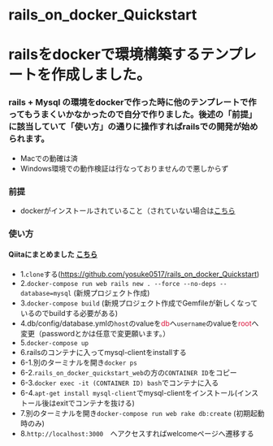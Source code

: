 # rails_on_docker_Quickstart
# railsをdockerで環境構築するテンプレートを作成しました。
### rails + Mysql の環境をdockerで作った時に他のテンプレートで作ってもうまくいかなかったので自分で作りました。後述の「前提」に該当していて「使い方」の通りに操作すればrailsでの開発が始められます。
- Macでの動確は済
- Windows環境での動作検証は行なっておりませんので悪しからず

### 前提
- dockerがインストールされていること（されていない場合は[こちら](https://qiita.com/scrummasudar/items/750aa52f4e0e747eed68)

### 使い方
#### Qiitaにまとめました [こちら](https://qiita.com/sukezane/items/ad97e24c450e117f8eaf)
- 1.`clone`する(https://github.com/yosuke0517/rails_on_docker_Quickstart)
- 2.`docker-compose run web rails new . --force --no-deps --database=mysql` (新規プロジェクト作成)
- 3.`docker-compose build` (新規プロジェクト作成でGemfileが新しくなっているのでbuildする必要がある)
- 4.db/config/database.ymlの`host`のvalueを<font color="Crimson">db</font>へ`username`のvalueを<font color="Crimson">root</font>へ変更（passwordとかは任意で変更願います。）
- 5.`docker-compose up`
- 6.railsのコンテナに入ってmysql-clientをinstallする
 - 6-1.別のターミナルを開き`docker ps`
 - 6-2.`rails_on_docker_quickstart_web`の方の`CONTAINER ID`をコピー
 - 6-3.`docker exec -it (CONTAINER ID) bash`でコンテナに入る
 - 6-4.`apt-get install mysql-client`でmysql-clientをインストール(インストール後はexitでコンテナを抜ける)
- 7.別のターミナルを開き`docker-compose run web rake db:create` (初期起動時のみ)
- 8.`http://localhost:3000`　へアクセスすればwelcomeページへ遷移する
